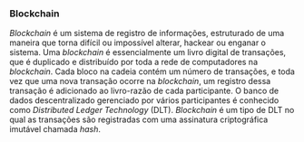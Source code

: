 ### Blockchain

_Blockchain_ é um sistema de registro de informações, estruturado de uma maneira que torna difícil ou impossível alterar, hackear ou enganar o sistema. Uma _blockchain_ é essencialmente um livro digital de transações, que é duplicado e distribuído por toda a rede de computadores na _blockchain_. Cada bloco na cadeia contém um número de transações, e toda vez que uma nova transação ocorre na _blockchain_, um registro dessa transação é adicionado ao livro-razão de cada participante. O banco de dados descentralizado gerenciado por vários participantes é conhecido como _Distributed Ledger Technology_ (DLT). _Blockchain_ é um tipo de DLT no qual as transações são registradas com uma assinatura criptográfica imutável chamada _hash_.
